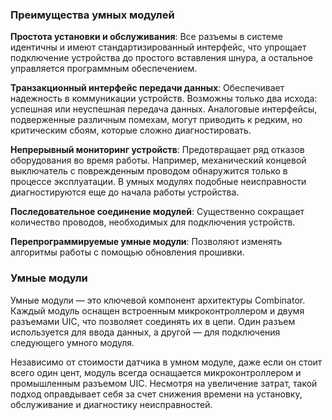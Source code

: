 ### Преимущества умных модулей

**Простота установки и обслуживания**: Все разъемы в системе идентичны и имеют стандартизированный интерфейс, что упрощает подключение устройства до простого вставления шнура, а остальное управляется программным обеспечением.

**Транзакционный интерфейс передачи данных**: Обеспечивает надежность в коммуникации устройств. Возможны только два исхода: успешная или неуспешная передача данных. Аналоговые интерфейсы, подверженные различным помехам, могут приводить к редким, но критическим сбоям, которые сложно диагностировать.

**Непрерывный мониторинг устройств**: Предотвращает ряд отказов оборудования во время работы. Например, механический концевой выключатель с поврежденным проводом обнаружится только в процессе эксплуатации. В умных модулях подобные неисправности диагностируются еще до начала работы устройства.

**Последовательное соединение модулей**: Существенно сокращает количество проводов, необходимых для подключения устройств.

**Перепрограммируемые умные модули**: Позволяют изменять алгоритмы работы с помощью обновления прошивки.

### Умные модули

Умные модули — это ключевой компонент архитектуры Combinator. Каждый модуль оснащен встроенным микроконтроллером и двумя разъемами UIC, что позволяет соединять их в цепи. Один разъем используется для ввода данных, а другой — для подключения следующего умного модуля.

Независимо от стоимости датчика в умном модуле, даже если он стоит всего один цент, модуль всегда оснащается микроконтроллером и промышленным разъемом UIC. Несмотря на увеличение затрат, такой подход оправдывает себя за счет снижения времени на установку, обслуживание и диагностику неисправностей.